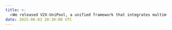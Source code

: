 ```yaml
---
title: >- 
  🔥We released V2X-UniPool, a unified framework that integrates multimodal Vehicle-to-Everything (V2X) data into a time-indexed and language-based knowledge pool. Explore our <a href="https://arxiv.org/abs/2506.02580" target="_blank">paper</a> for more details.  
date: 2025-06-03 20:30:00 UTC
---
```

